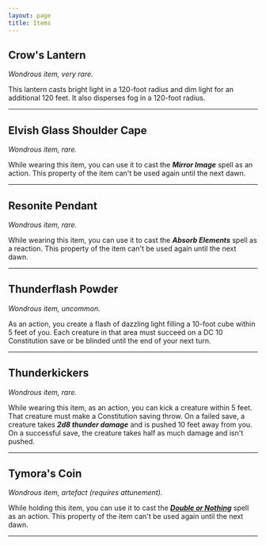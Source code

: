 ```yaml
---
layout: page
title: Items
---
```


## **Crow's Lantern**

*Wondrous item, very rare.*

This lantern casts bright light in a 120-foot radius and dim light for an additional 120 feet. It also disperses fog in a 120-foot radius.

---

## **Elvish Glass Shoulder Cape**

*Wondrous item, rare.*

While wearing this item, you can use it to cast the ***Mirror Image*** spell as an action. This property of the item can't be used again until the next dawn.

---

## **Resonite Pendant**

*Wondrous item, rare.*

While wearing this item, you can use it to cast the ***Absorb Elements*** spell as a reaction. This property of the item can't be used again until the next dawn.

---

## **Thunderflash Powder**

*Wondrous item, uncommon.*

As an action, you create a flash of dazzling light filling a 10-foot cube within 5 feet of you. Each creature in that area must succeed on a DC 10 Constitution save or be blinded until the end of your next turn.

---

## **Thunderkickers**

*Wondrous item, rare.*

While wearing this item, as an action, you can kick a creature within 5 feet. That creature must make a Constitution saving throw. On a failed save, a creature takes ***2d8 thunder damage*** and is pushed 10 feet away from you. On a successful save, the creature takes half as much damage and isn't pushed.

---

## **Tymora's Coin**

*Wondrous item, artefact (requires attunement).*

While holding this item, you can use it to cast the [***Double or Nothing***](spells#double-or-nothing) spell as an action. This property of the item can't be used again until the next dawn.

---
